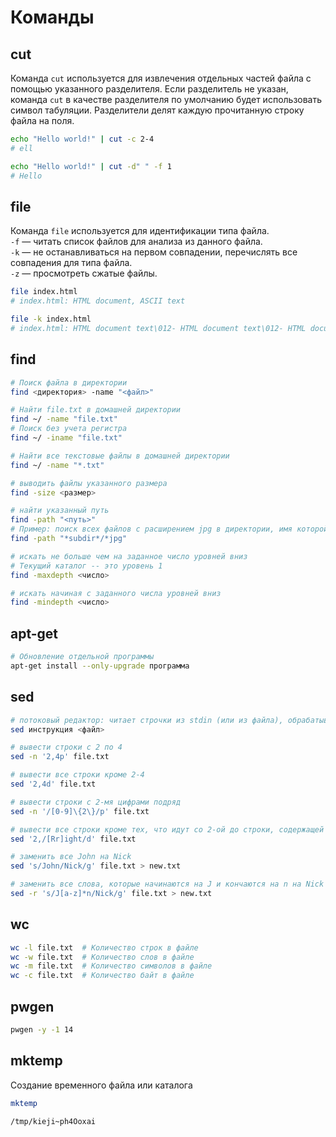 # Команды

## cut
Команда `cut` используется для извлечения отдельных частей файла с помощью указанного разделителя. Если разделитель не указан, команда `cut` в качестве разделителя по умолчанию будет использовать символ табуляции. Разделители делят каждую прочитанную строку файла на поля.
```sh
echo "Hello world!" | cut -c 2-4
# ell

echo "Hello world!" | cut -d" " -f 1
# Hello
```

## file
Команда `file` используется для идентификации типа файла.  
`-f` — читать список файлов для анализа из данного файла.  
`-k` — не останавливаться на первом совпадении, перечислять все совпадения для типа файла.  
`-z` — просмотреть сжатые файлы.  
```sh
file index.html 
# index.html: HTML document, ASCII text

file -k index.html 
# index.html: HTML document text\012- HTML document text\012- HTML document text\012- HTML document text\012- exported SGML document, ASCII text
```

## find
```sh
# Поиск файла в директории
find <директория> -name "<файл>"

# Найти file.txt в домашней директории
find ~/ -name "file.txt"
# Поиск без учета регистра
find ~/ -iname "file.txt"

# Найти все текстовые файлы в домашней директории
find ~/ -name "*.txt"

# выводить файлы указанного размера
find -size <размер>

# найти указанный путь
find -path "<путь>"
# Пример: поиск всех файлов с расширением jpg в директории, имя которой содержит subdir
find -path "*subdir*/*jpg"

# искать не больше чем на заданное число уровней вниз
# Текущий каталог -- это уровень 1
find -maxdepth <число>

# искать начиная с заданного числа уровней вниз
find -mindepth <число>
```

## apt-get
```sh
# Обновление отдельной программы
apt-get install --only-upgrade программа
```
## sed
```sh
# потоковый редактор: читает строчки из stdin (или из файла), обрабатывает их по инструкции и пишет в stdout
sed инструкция <файл>

# вывести строки с 2 по 4
sed -n '2,4p' file.txt

# вывести все строки кроме 2-4
sed '2,4d' file.txt

# вывести строки с 2-мя цифрами подряд
sed -n '/[0-9]\{2\}/p' file.txt

# вывести все строки кроме тех, что идут со 2-ой до строки, содержащей “right” (с большой или маленькой буквы)
sed '2,/[Rr]ight/d' file.txt

# заменить все John на Nick
sed 's/John/Nick/g' file.txt > new.txt

# заменить все слова, которые начинаются на J и кончаются на n на Nick
sed -r 's/J[a-z]*n/Nick/g' file.txt > new.txt
```

## wc
```sh
wc -l file.txt  # Количество строк в файле
wc -w file.txt  # Количество слов в файле
wc -m file.txt  # Количество символов в файле
wc -c file.txt  # Количество байт в файле
```

## pwgen
```sh
pwgen -y -1 14
```

## mktemp
Создание временного файла или каталога
```sh
mktemp
```
```
/tmp/kieji~ph4Ooxai
```
